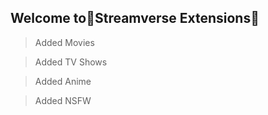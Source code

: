 ## Welcome to🌹Streamverse Extensions🌹

> Added Movies

> Added TV Shows

> Added Anime

> Added NSFW
